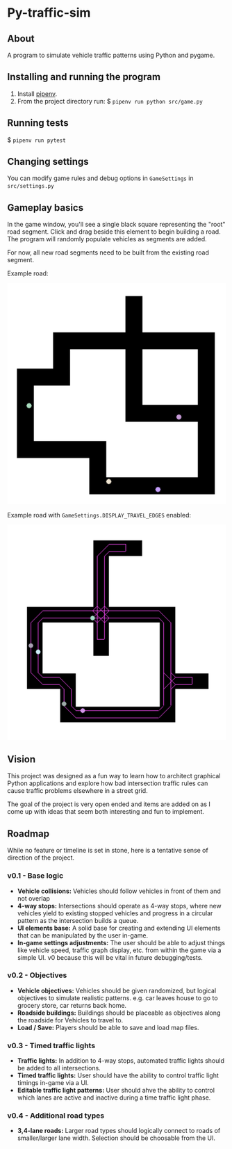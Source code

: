 # Py-traffic-sim

## About

A program to simulate vehicle traffic patterns using Python and pygame.

## Installing and running the program

1. Install [pipenv](https://pipenv-fork.readthedocs.io/en/latest/basics.html).
2. From the project directory run: $ `pipenv run python src/game.py`

## Running tests

$ `pipenv run pytest`

## Changing settings

You can modify game rules and debug options in `GameSettings` in `src/settings.py`

## Gameplay basics

In the game window, you'll see a single black square representing the "root" road segment. Click and drag beside this element to begin building a road. The program will randomly populate vehicles as segments are added.

For now, all new road segments need to be built from the existing road segment.

Example road:

![Example Road](/images/road-example.png)

Example road with `GameSettings.DISPLAY_TRAVEL_EDGES` enabled:

![Example Travel Edges](/images/travel-edges-example.png)

## Vision

This project was designed as a fun way to learn how to architect graphical Python applications and explore how bad intersection traffic rules can cause traffic problems elsewhere in a street grid.

The goal of the project is very open ended and items are added on as I come up with ideas that seem both interesting and fun to implement.

## Roadmap

While no feature or timeline is set in stone, here is a tentative sense of direction of the project.

### v0.1 - Base logic

- **Vehicle collisions:** Vehicles should follow vehicles in front of them and not overlap
- **4-way stops:** Intersections should operate as 4-way stops, where new vehicles yield to existing stopped vehicles and progress in a circular pattern as the intersection builds a queue.
- **UI elements base:** A solid base for creating and extending UI elements that can be manipulated by the user in-game.
- **In-game settings adjustments:** The user should be able to adjust things like vehicle speed, traffic graph display, etc. from within the game via a simple UI. v0 because this will be vital in future debugging/tests.

### v0.2 - Objectives

- **Vehicle objectives:** Vehicles should be given randomized, but logical objectives to simulate realistic patterns. e.g. car leaves house to go to grocery store, car returns back home.
- **Roadside buildings:** Buildings should be placeable as objectives along the roadside for Vehicles to travel to.
- **Load / Save:** Players should be able to save and load map files.

### v0.3 - Timed traffic lights

- **Traffic lights:** In addition to 4-way stops, automated traffic lights should be added to all intersections.
- **Timed traffic lights:** User should have the ability to control traffic light timings in-game via a UI.
- **Editable traffic light patterns:** User should ahve the ability to control which lanes are active and inactive during a time traffic light phase.

### v0.4 - Additional road types

- **3,4-lane roads:** Larger road types should logically connect to roads of smaller/larger lane width. Selection should be choosable from the UI.
